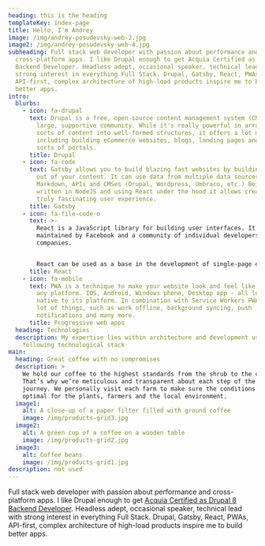 ```yaml
---
heading: this is the heading
templateKey: index-page
title: Hello, I'm Andrey
image: /img/andrey-posudevsky-web-2.jpg
image2: /img/andrey-posudevsky-web-4.jpg
subheading: Full stack web developer with passion about performance and
  cross-platform apps. I like Drupal enough to get Acquia Certified as Drupal 8
  Backend Developer. Headless adept, occasional speaker, technical lead with
  strong interest in everything Full Stack. Drupal, Gatsby, React, PWAs,
  API-first, complex architecture of high-load products inspire me to build
  better apps.
intro:
  blurbs:
    - icon: fa-drupal
      text: Drupal is a free, open-source content management system (CMS) with a
        large, supportive community. While it's really powerful in arranging all
        sorts of content into well-formed structures, it offers a lot more,
        including building eCommerce websites, blogs, landing pages and all
        sorts of portals.
      title: Drupal
    - icon: fa-code
      text: Gatsby allows you to build blazing fast websites by building static pages
        out of your content. It can use data from multiple data sources like
        Markdown, APIs and CMSes (Drupal, Wordpress, Umbraco, etc.) Being
        written in NodeJS and using React under the hood it allows creating
        truly fascinating user experience.
      title: Gatsby
    - icon: fa-file-code-o
      text: >-
        React is a JavaScript library for building user interfaces. It is
        maintained by Facebook and a community of individual developers and
        companies.


        React can be used as a base in the development of single-page or mobile applications, as it's optimal only for its intended use of being the quickest method to fetch rapidly changing data that needs to be recorded.
      title: React
    - icon: fa-mobile
      text: PWA is a technique to make your website look and feel like a native app on
        any platform. IOS, Android, Windows phone, Desktop app - all looks
        native to its platform. In combination with Service Workers PWA can do a
        lot of things, such as work offline, background syncing, push
        notifications and many more.
      title: Progressive web apps
  heading: Technologies
  description: My expertise lies within architecture and development using
    following technological stack
main:
  heading: Great coffee with no compromises
  description: >
    We hold our coffee to the highest standards from the shrub to the cup.
    That’s why we’re meticulous and transparent about each step of the coffee’s
    journey. We personally visit each farm to make sure the conditions are
    optimal for the plants, farmers and the local environment.
  image1:
    alt: A close-up of a paper filter filled with ground coffee
    image: /img/products-grid3.jpg
  image2:
    alt: A green cup of a coffee on a wooden table
    image: /img/products-grid2.jpg
  image3:
    alt: Coffee beans
    image: /img/products-grid1.jpg
description: not used
---
```

Full stack web developer with passion about performance and
cross-platform apps. I like Drupal enough to get [Acquia Certified as Drupal 8
Backend Developer](https://certification.acquia.com/user/6502). Headless
adept, occasional speaker, technical lead with strong interest in everything
Full Stack. Drupal, Gatsby, React, PWAs, API-first, complex architecture of
high-load products inspire me to build better apps.

